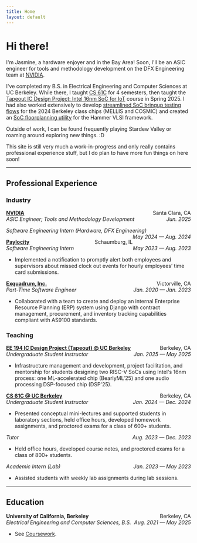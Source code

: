 ```yaml
---
title: Home
layout: default
---
```


# Hi there!
I'm Jasmine, a hardware enjoyer and  in the Bay Area! Soon, I'll be an ASIC engineer for tools and methodology development on the DFX Engineering team at [NVIDIA](https://www.nvidia.com/).

I've completed my B.S. in Electrical Engineering and Computer Sciences at UC Berkeley. While there, I taught [CS 61C](https://cs61c.org/) for 4 semesters, then taught the [Tapeout IC Design Project: Intel 16nm SoC for IoT](https://www2.eecs.berkeley.edu/Courses/EE194/) course in Spring 2025. I had also worked extensively to develop [streamlined SoC bringup testing flows](https://github.com/ucb-bar/sp24-Baremetal-IDE/tree/dsp24-bmarks/tester) for the 2024 Berkeley class chips (MELLIS and COSMIC) and created an [SoC floorplanning utility](https://github.com/jasmangle/hammer-irview) for the Hammer VLSI framework.

Outside of work, I can be found frequently playing Stardew Valley or roaming around exploring new things. :D

This site is still very much a work-in-progress and only really contains professional experience stuff, but I do plan to have more fun things on here soon!

<hr>

## Professional Experience
### Industry

<p style="text-align:left;">
  <strong><a href="https://www.nvidia.com/" target="_blank">NVIDIA</a></strong>
  <span style="float:right;">
    Santa Clara, CA
  </span><br>
  <i>
    ASIC Engineer; Tools and Methodology Development
    <span style="float:right;">
      Jun. 2025
    </span>
  </i>
  <ul>
    <!--<li></li>-->
  </ul>
  <i>
    Software Engineering Intern (Hardware, DFX Engineering)
    <span style="float:right;">
      May 2024 &#8212; Aug. 2024
    </span>
  </i>
  <ul>
    <!--<li></li>-->
  </ul>
</p>

<p style="text-align:left;">
  <strong><a href="https://www.paylocity.com/" target="_blank">Paylocity</a></strong>
  <span style="float:right;">
    Schaumburg, IL
  </span><br>
  <i>
    Software Engineering Intern
    <span style="float:right;">
      May 2023 &#8212; Aug. 2023
    </span>
  </i>
  <ul>
    <li>Implemented a notification to promptly alert both employees and supervisors about missed clock out events for hourly employees’ time card submissions.</li>
  </ul>
</p>

<p style="text-align:left;">
  <strong><a href="https://www.exquadrum.com/" target="_blank">Exquadrum, Inc.</a></strong>
  <span style="float:right;">
    Victorville, CA
  </span><br>
  <i>
    Part-Time Software Engineer
    <span style="float:right;">
      Jan. 2020 &#8212; Jan. 2023
    </span>
  </i>
  <ul>
    <li>Collaborated with a team to create and deploy an internal Enterprise Resource Planning (ERP) system using Django with contract management, procurement, and inventory tracking capabilities compliant with AS9100 standards.</li>
  </ul>
</p>

### Teaching

<p style="text-align:left;">
  <strong><a href="https://sites.google.com/berkeley.edu/tapeoutclasswiki/semesters/sp23tapeout" target="_blank">EE 194 IC Design Project (Tapeout) @ UC Berkeley</a></strong>
  <span style="float:right;">Berkeley, CA</span><br>
  <i>
    Undergraduate Student Instructor
    <span style="float:right;">Jan. 2025 &#8212; May 2025</span>
  </i>
  <ul>
    <li>Infrastructure management and development, project facilitation, and mentorship for students designing two RISC-V SoCs using Intel's 16nm process: one ML-accelerated chip (BearlyML'25) and one audio processing DSP-focused chip (DSP'25).</li>
  </ul>
</p>
<p style="text-align:left;">
  <strong><a href="https://www.cs61c.org/" target="_blank">CS 61C @ UC Berkeley</a></strong>
  <span style="float:right;">Berkeley, CA</span>
  <br><i>
    Undergraduate Student Instructor
    <span style="float:right;">Jan. 2024 &#8212; Dec. 2024</span>
  </i>
  <ul>
    <li>Presented conceptual mini-lectures and supported students in laboratory sections, held office hours, developed homework assignments, and proctored exams for a class of 600+ students.</li>
  </ul>
  <i>
    Tutor
    <span style="float:right;">Aug. 2023 &#8212; Dec. 2023</span>
  </i>
  <ul>
    <li>Held office hours, developed course notes, and proctored exams for a class of 800+ students.</li>
  </ul>
  <i>
    Academic Intern (Lab)
    <span style="float:right;">Jan. 2023 &#8212; May 2023</span>
  </i>
  <ul>
    <li>Assisted students with weekly lab assignments during lab sessions.</li>
  </ul>
</p>

<hr>

## Education

<p style="text-align:left;">
  <strong>University of California, Berkeley</strong>
  <span style="float:right;">Berkeley, CA</span><br>
  <i>
    Electrical Engineering and Computer Sciences, B.S.
    <span style="float:right;">Aug. 2021 &#8212; May 2025</span>
  </i>
  <ul>
    <li>See <a href="coursework">Coursework</a>.</li>
  </ul>
</p>
